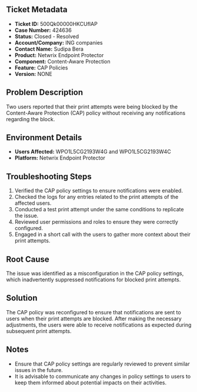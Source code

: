 ## Ticket Metadata
- **Ticket ID:** 500Qk00000HKCUfIAP
- **Case Number:** 424636
- **Status:** Closed - Resolved
- **Account/Company:** ING companies
- **Contact Name:** Sudipa Bera
- **Product:** Netwrix Endpoint Protector
- **Component:** Content-Aware Protection
- **Feature:** CAP Policies
- **Version:** NONE

## Problem Description
Two users reported that their print attempts were being blocked by the Content-Aware Protection (CAP) policy without receiving any notifications regarding the block.

## Environment Details
- **Users Affected:** WPO1L5CG2193W4G and WPO1L5CG2193W4C
- **Platform:** Netwrix Endpoint Protector

## Troubleshooting Steps
1. Verified the CAP policy settings to ensure notifications were enabled.
2. Checked the logs for any entries related to the print attempts of the affected users.
3. Conducted a test print attempt under the same conditions to replicate the issue.
4. Reviewed user permissions and roles to ensure they were correctly configured.
5. Engaged in a short call with the users to gather more context about their print attempts.

## Root Cause
The issue was identified as a misconfiguration in the CAP policy settings, which inadvertently suppressed notifications for blocked print attempts.

## Solution
The CAP policy was reconfigured to ensure that notifications are sent to users when their print attempts are blocked. After making the necessary adjustments, the users were able to receive notifications as expected during subsequent print attempts.

## Notes
- Ensure that CAP policy settings are regularly reviewed to prevent similar issues in the future.
- It is advisable to communicate any changes in policy settings to users to keep them informed about potential impacts on their activities.